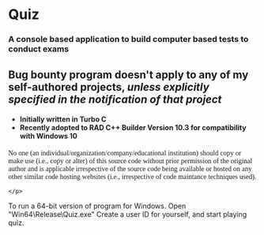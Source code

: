 # Quiz
<h3> A console based application to build computer based tests to conduct exams </h3>
<h2> Bug bounty program doesn't apply to any of my self-authored projects, <i> unless explicitly specified in the notification of that project </i> </h2>
<h4 style="font: Consolas">
 <ul>
	<li>Initially written in Turbo C </li>
	<li>Recently adopted to RAD C++ Builder Version 10.3 for compatibility with Windows 10</li>
 </ul>
</h4>

<div style="font-family: Consolas">
	<p>
	No one (an individual/organization/company/educational institution) should copy or make use (i.e., copy or alter) of this source code without prior permission of the original author and is applicable irrespective of the source code being available or hosted on any other similar code hosting websites (i.e., irrespective of code maintance techniques used).
	
	</p>
	
</div>
<div>
	To run a 64-bit version of program for Windows.
	Open "Win64\Release\Quiz.exe"
	Create a user ID for yourself, and start playing quiz. 
</div>

